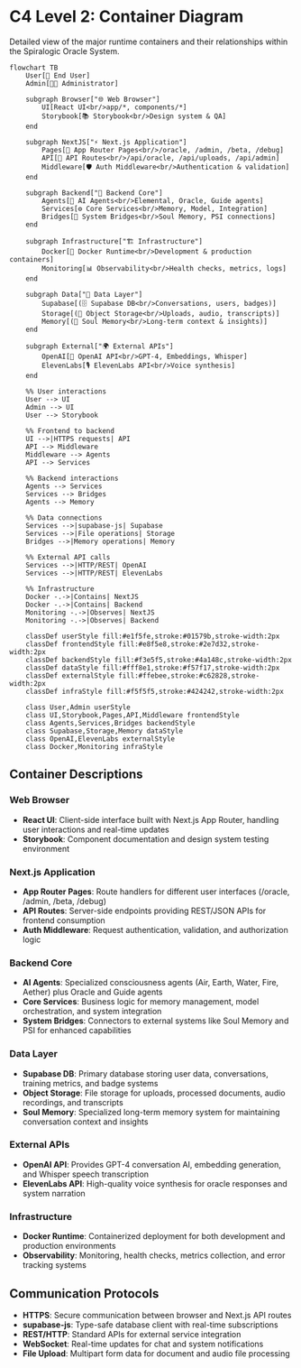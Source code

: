 # C4 Level 2: Container Diagram

Detailed view of the major runtime containers and their relationships within the Spiralogic Oracle System.

```mermaid
flowchart TB
    User[🧑 End User]
    Admin[👨‍💼 Administrator]
    
    subgraph Browser["🌐 Web Browser"]
        UI[React UI<br/>app/*, components/*]
        Storybook[📚 Storybook<br/>Design system & QA]
    end
    
    subgraph NextJS["⚡ Next.js Application"]
        Pages[📄 App Router Pages<br/>/oracle, /admin, /beta, /debug]
        API[🔌 API Routes<br/>/api/oracle, /api/uploads, /api/admin]
        Middleware[🛡️ Auth Middleware<br/>Authentication & validation]
    end
    
    subgraph Backend["🧠 Backend Core"]
        Agents[🤖 AI Agents<br/>Elemental, Oracle, Guide agents]
        Services[⚙️ Core Services<br/>Memory, Model, Integration]
        Bridges[🌉 System Bridges<br/>Soul Memory, PSI connections]
    end
    
    subgraph Infrastructure["🏗️ Infrastructure"]
        Docker[🐳 Docker Runtime<br/>Development & production containers]
        Monitoring[📊 Observability<br/>Health checks, metrics, logs]
    end
    
    subgraph Data["💾 Data Layer"]
        Supabase[(🗄️ Supabase DB<br/>Conversations, users, badges)]
        Storage[(📁 Object Storage<br/>Uploads, audio, transcripts)]
        Memory[(🧠 Soul Memory<br/>Long-term context & insights)]
    end
    
    subgraph External["🌍 External APIs"]
        OpenAI[🤖 OpenAI API<br/>GPT-4, Embeddings, Whisper]
        ElevenLabs[🎙️ ElevenLabs API<br/>Voice synthesis]
    end
    
    %% User interactions
    User --> UI
    Admin --> UI
    User --> Storybook
    
    %% Frontend to backend
    UI -->|HTTPS requests| API
    API --> Middleware
    Middleware --> Agents
    API --> Services
    
    %% Backend interactions
    Agents --> Services
    Services --> Bridges
    Agents --> Memory
    
    %% Data connections
    Services -->|supabase-js| Supabase
    Services -->|File operations| Storage
    Bridges -->|Memory operations| Memory
    
    %% External API calls
    Services -->|HTTP/REST| OpenAI
    Services -->|HTTP/REST| ElevenLabs
    
    %% Infrastructure
    Docker -.->|Contains| NextJS
    Docker -.->|Contains| Backend
    Monitoring -.->|Observes| NextJS
    Monitoring -.->|Observes| Backend

    classDef userStyle fill:#e1f5fe,stroke:#01579b,stroke-width:2px
    classDef frontendStyle fill:#e8f5e8,stroke:#2e7d32,stroke-width:2px
    classDef backendStyle fill:#f3e5f5,stroke:#4a148c,stroke-width:2px
    classDef dataStyle fill:#fff8e1,stroke:#f57f17,stroke-width:2px
    classDef externalStyle fill:#ffebee,stroke:#c62828,stroke-width:2px
    classDef infraStyle fill:#f5f5f5,stroke:#424242,stroke-width:2px
    
    class User,Admin userStyle
    class UI,Storybook,Pages,API,Middleware frontendStyle
    class Agents,Services,Bridges backendStyle
    class Supabase,Storage,Memory dataStyle
    class OpenAI,ElevenLabs externalStyle
    class Docker,Monitoring infraStyle
```

## Container Descriptions

### Web Browser
- **React UI**: Client-side interface built with Next.js App Router, handling user interactions and real-time updates
- **Storybook**: Component documentation and design system testing environment

### Next.js Application
- **App Router Pages**: Route handlers for different user interfaces (/oracle, /admin, /beta, /debug)
- **API Routes**: Server-side endpoints providing REST/JSON APIs for frontend consumption
- **Auth Middleware**: Request authentication, validation, and authorization logic

### Backend Core
- **AI Agents**: Specialized consciousness agents (Air, Earth, Water, Fire, Aether) plus Oracle and Guide agents
- **Core Services**: Business logic for memory management, model orchestration, and system integration
- **System Bridges**: Connectors to external systems like Soul Memory and PSI for enhanced capabilities

### Data Layer
- **Supabase DB**: Primary database storing user data, conversations, training metrics, and badge systems
- **Object Storage**: File storage for uploads, processed documents, audio recordings, and transcripts
- **Soul Memory**: Specialized long-term memory system for maintaining conversation context and insights

### External APIs
- **OpenAI API**: Provides GPT-4 conversation AI, embedding generation, and Whisper speech transcription
- **ElevenLabs API**: High-quality voice synthesis for oracle responses and system narration

### Infrastructure
- **Docker Runtime**: Containerized deployment for both development and production environments
- **Observability**: Monitoring, health checks, metrics collection, and error tracking systems

## Communication Protocols

- **HTTPS**: Secure communication between browser and Next.js API routes
- **supabase-js**: Type-safe database client with real-time subscriptions
- **REST/HTTP**: Standard APIs for external service integration
- **WebSocket**: Real-time updates for chat and system notifications
- **File Upload**: Multipart form data for document and audio file processing
